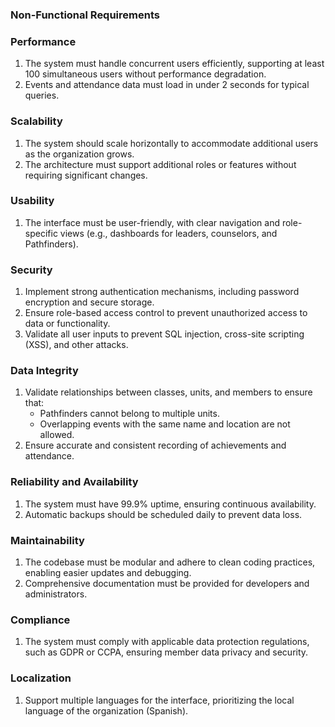 ### **Non-Functional Requirements**

### **Performance**

1. The system must handle concurrent users efficiently, supporting at least 100 simultaneous users without performance degradation.
2. Events and attendance data must load in under 2 seconds for typical queries.

### **Scalability**

1. The system should scale horizontally to accommodate additional users as the organization grows.
2. The architecture must support additional roles or features without requiring significant changes.

### **Usability**

1. The interface must be user-friendly, with clear navigation and role-specific views (e.g., dashboards for leaders, counselors, and Pathfinders).

### **Security**

1. Implement strong authentication mechanisms, including password encryption and secure storage.
2. Ensure role-based access control to prevent unauthorized access to data or functionality.
3. Validate all user inputs to prevent SQL injection, cross-site scripting (XSS), and other attacks.

### **Data Integrity**

1. Validate relationships between classes, units, and members to ensure that:
    - Pathfinders cannot belong to multiple units.
    - Overlapping events with the same name and location are not allowed.
2. Ensure accurate and consistent recording of achievements and attendance.

### **Reliability and Availability**

1. The system must have 99.9% uptime, ensuring continuous availability.
2. Automatic backups should be scheduled daily to prevent data loss.

### **Maintainability**

1. The codebase must be modular and adhere to clean coding practices, enabling easier updates and debugging.
2. Comprehensive documentation must be provided for developers and administrators.

### **Compliance**

1. The system must comply with applicable data protection regulations, such as GDPR or CCPA, ensuring member data privacy and security.

### **Localization**

1. Support multiple languages for the interface, prioritizing the local language of the organization (Spanish).

